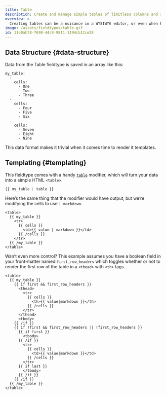 ```yaml
---
title: Table
description: Create and manage simple tables of limitless columns and rows.
overview: >
  Creating tables can be a nuisance in a WYSIWYG editor, or even when handcrafting them in HTML, _especially_ for less-code-savvy clients. This fieldtype gives you a way to create simple tabular data.
image: /assets/fieldtypes/table.gif
id: 11e0ab78-7698-44c8-98f1-1194cb12ce28
---
```

## Data Structure {#data-structure}

Data from the Table fieldtype is saved in an array like this:

``` .language-yaml
my_table:
  -
    cells:
      - One
      - Two
      - Three
  -
    cells:
      - Four
      - Five
      - Six
  -
    cells:
      - Seven
      - Eight
      - Nine
```

This data format makes it trivial when it comes time to render it templates.

## Templating {#templating}

This fieldtype comes with a handy [`table`](/modifiers/table) modifier, which will turn your data into a simple HTML `<table>`.

```
{{ my_table | table }}
```

Here’s the same thing that the modifier would have output, but we’re modifying the cells to use `| markdown`.

```
<table>
  {{ my_table }}
    <tr>
      {{ cells }}
        <td>{{ value | markdown }}</td>
      {{ /cells }}
    </tr>
  {{ /my_table }}
</table>
```

Wan’t even more control? This example assumes you have a boolean field in your front-matter named `first_row_headers` which toggles whether or not to render the first row of the table in a `<thead>` with `<th>` tags.

```
<table>
  {{ my_table }}
    {{ if first && first_row_headers }}
      <thead>
        <tr>
          {{ cells }}
            <th>{{ value|markdown }}</th>
          {{ /cells }}
        </tr>
      </thead>
      <tbody>
    {{ /if }}
    {{ if !first && first_row_headers || !first_row_headers }}
      {{ if first }}
        <tbody>
      {{ /if }}
        <tr>
          {{ cells }}
            <td>{{ value|markdown }}</td>
          {{ /cells }}
        </tr>
      {{ if last }}
        </tbody>
      {{ /if }}
    {{ /if }}
  {{ /my_table }}
</table>
```
